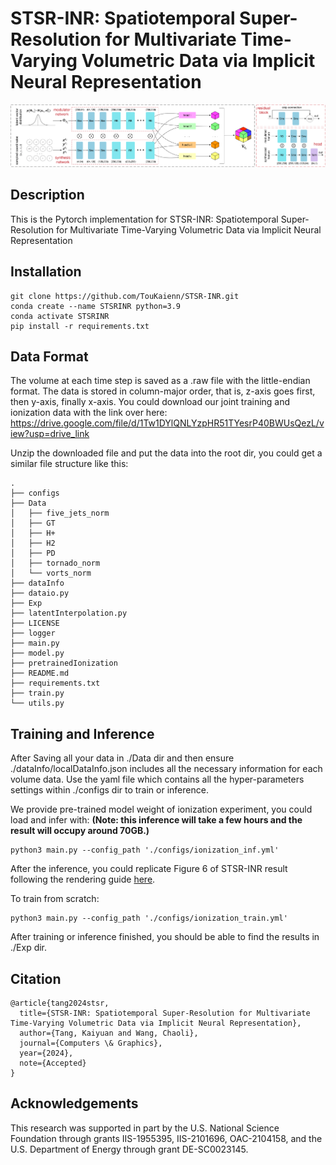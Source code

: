 # STSR-INR: Spatiotemporal Super-Resolution for Multivariate Time-Varying Volumetric Data via Implicit Neural Representation
![alt text](https://github.com/TouKaienn/STSR-INR/blob/main/assets/model.png)
## Description
This is the Pytorch implementation for STSR-INR: Spatiotemporal Super-Resolution for Multivariate Time-Varying Volumetric
Data via Implicit Neural Representation

## Installation
```
git clone https://github.com/TouKaienn/STSR-INR.git
conda create --name STSRINR python=3.9
conda activate STSRINR
pip install -r requirements.txt
```

## Data Format
The volume at each time step is saved as a .raw file with the little-endian format. The data is stored in column-major order, that is, z-axis goes first, then y-axis, finally x-axis. You could download our joint training and ionization data with the link over here: https://drive.google.com/file/d/1Tw1DYlQNLYzpHR51TYesrP40BWUsQezL/view?usp=drive_link

Unzip the downloaded file and put the data into the root dir, you could get a similar file structure like this:
```
.
├── configs
├── Data
│   ├── five_jets_norm
│   ├── GT
│   ├── H+
│   ├── H2
│   ├── PD
│   ├── tornado_norm
│   └── vorts_norm
├── dataInfo
├── dataio.py
├── Exp
├── latentInterpolation.py
├── LICENSE
├── logger
├── main.py
├── model.py
├── pretrainedIonization
├── README.md
├── requirements.txt
├── train.py
└── utils.py
```


## Training and Inference
After Saving all your data in ./Data dir and then ensure ./dataInfo/localDataInfo.json includes all the necessary information for each volume data. Use the yaml file which contains all the hyper-parameters settings within ./configs dir to train or inference.

We provide pre-trained model weight of ionization experiment, you could load and infer with:
**(Note: this inference will take a few hours and the result will occupy around 70GB.)**
```
python3 main.py --config_path './configs/ionization_inf.yml'
```
After the inference, you could replicate Figure 6 of STSR-INR result following the rendering guide [here](https://github.com/TouKaienn/STSR-INR/blob/main/pretrainedIonization).

To train from scratch:
```
python3 main.py --config_path './configs/ionization_train.yml'
```

After training or inference finished, you should be able to find the results in ./Exp dir.

## Citation
```
@article{tang2024stsr,
  title={STSR-INR: Spatiotemporal Super-Resolution for Multivariate Time-Varying Volumetric Data via Implicit Neural Representation},
  author={Tang, Kaiyuan and Wang, Chaoli},
  journal={Computers \& Graphics},
  year={2024},
  note={Accepted}
}
```
## Acknowledgements
This research was supported in part by the U.S. National Science Foundation through grants IIS-1955395, IIS-2101696, OAC-2104158, and the U.S. Department of Energy through grant DE-SC0023145.
